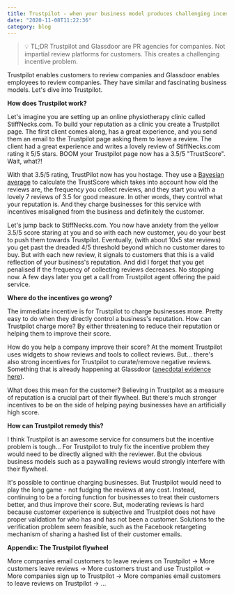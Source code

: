 ```yaml
---
title: Trustpilot - when your business model produces challenging incentives
date: "2020-11-08T11:22:36"
category: blog
---
```


> 💡 TL;DR Trustpilot and Glassdoor are PR agencies for companies. Not impartial review platforms for customers. This creates a challenging incentive problem.

Trustpilot enables customers to review companies and Glassdoor enables employees to review companies. They have similar and fascinating business models. Let's dive into Trustpilot.

**How does Trustpilot work?**

Let's imagine you are setting up an online physiotherapy clinic called StiffNecks.com. To build your reputation as a clinic you create a Trustpilot page. The first client comes along, has a great experience, and you send them an email to the Trustpilot page asking them to leave a review. The client had a great experience and writes a lovely review of StiffNecks.com rating it 5/5 stars. BOOM your Trustpilot page now has a 3.5/5 "TrustScore". Wait, what?!

With that 3.5/5 rating, TrustPilot now has you hostage. They use a [Bayesian average](https://support.trustpilot.com/hc/en-us/articles/201748946-TrustScore-explained-How-is-the-TrustScore-calculated-) to calculate the TrustScore which takes into account how old the reviews are, the frequency you collect reviews, and they start you with a lovely 7 reviews of 3.5 for good measure. In other words, they control what your reputation is. And they charge businesses for this service with incentives misaligned from the business and definitely the customer.

Let's jump back to StiffNecks.com. You now have anxiety from the yellow 3.5/5 score staring at you and so with each new customer, you do your best to push them towards Trustpilot. Eventually, (with about 10x5 star reviews) you get past the dreaded 4/5 threshold beyond which no customer dares to buy. But with each new review, it signals to customers that this is a valid reflection of your business's reputation. And did I forget that you get penalised if the frequency of collecting reviews decreases. No stopping now. A few days later you get a call from Trustpilot agent offering the paid service.

**Where do the incentives go wrong?**

The immediate incentive is for Trustpilot to charge businesses more. Pretty easy to do when they directly control a business's reputation. How can Trustpilot charge more? By either threatening to reduce their reputation or helping them to improve their score.

How do you help a company improve their score? At the moment Trustpilot uses widgets to show reviews and tools to collect reviews. But... there's also strong incentives for Trustpilot to curate/remove negative reviews. Something that is already happening at Glassdoor ([anecdotal evidence here](https://news.ycombinator.com/item?id=24789865)).

What does this mean for the customer? Believing in Trustpilot as a measure of reputation is a crucial part of their flywheel. But there's much stronger incentives to be on the side of helping paying businesses have an artificially high score.

**How can Trustpilot remedy this?**

I think Trustpilot is an awesome service for consumers but the incentive problem is tough... For Trustpilot to truly fix the incentive problem they would need to be directly aligned with the reviewer. But the obvious business models such as a paywalling reviews would strongly interfere with their flywheel.

It's possible to continue charging businesses. But Trustpilot would need to play the long game - not fudging the reviews at any cost. Instead, continuing to be a forcing function for businesses to treat their customers better, and thus improve their score. But, moderating reviews is hard because customer experience is subjective and Trustpilot does not have proper validation for who has and has not been a customer. Solutions to the verification problem seem feasible, such as the Facebook retargeting mechanism of sharing a hashed list of their customer emails.

**Appendix: The Trustpilot flywheel**

More companies email customers to leave reviews on Trustpilot → More customers leave reviews → More customers trust and use Trustpilot → More companies sign up to Trustpilot → More companies email customers to leave reviews on Trustpilot → ...